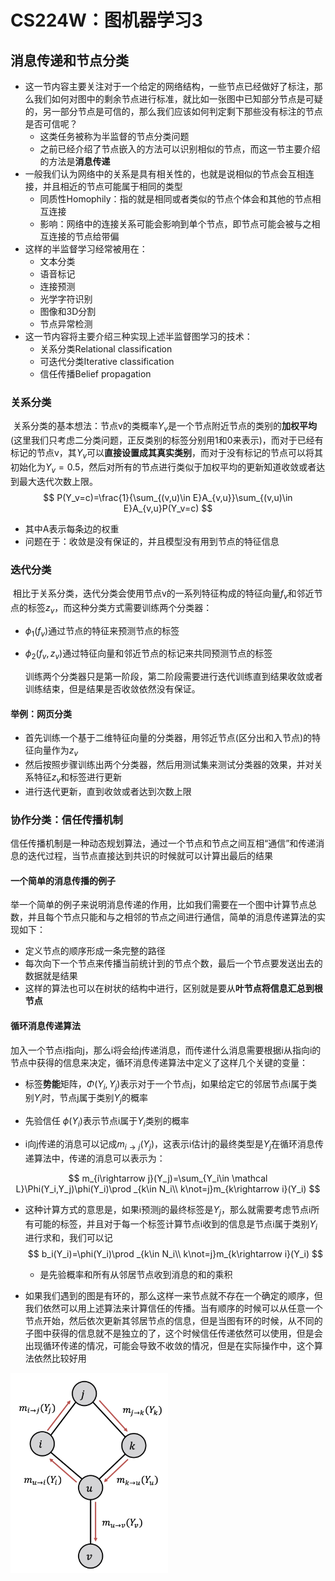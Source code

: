 # CS224W：图机器学习3

## 消息传递和节点分类

- 这一节内容主要关注对于一个给定的网络结构，一些节点已经做好了标注，那么我们如何对图中的剩余节点进行标准，就比如一张图中已知部分节点是可疑的，另一部分节点是可信的，那么我们应该如何判定剩下那些没有标注的节点是否可信呢？
  - 这类任务被称为半监督的节点分类问题
  - 之前已经介绍了节点嵌入的方法可以识别相似的节点，而这一节主要介绍的方法是**消息传递**
- 一般我们认为网络中的关系是具有相关性的，也就是说相似的节点会互相连接，并且相近的节点可能属于相同的类型
  - 同质性Homophily：指的就是相同或者类似的节点个体会和其他的节点相互连接
  - 影响：网络中的连接关系可能会影响到单个节点，即节点可能会被与之相互连接的节点给带偏
- 这样的半监督学习经常被用在：
  - 文本分类
  - 语音标记
  - 连接预测
  - 光学字符识别
  - 图像和3D分割
  - 节点异常检测
- 这一节内容将主要介绍三种实现上述半监督图学习的技术：
  - 关系分类Relational classification
  - 可迭代分类Iterative classification
  - 信任传播Belief propagation

### 关系分类

​		关系分类的基本想法：节点v的类概率$Y_v$是一个节点附近节点的类别的**加权平均**(这里我们只考虑二分类问题，正反类别的标签分别用1和0来表示)，而对于已经有标记的节点v，其$Y_v$可以**直接设置成其真实类别**，而对于没有标记的节点可以将其初始化为$Y_v=0.5$，然后对所有的节点进行类似于加权平均的更新知道收敛或者达到最大迭代次数上限。
$$
P(Y_v=c)=\frac{1}{\sum_{(v,u)\in E}A_{v,u}}\sum_{(v,u)\in E}A_{v,u}P(Y_v=c)
$$

- 其中A表示每条边的权重
- 问题在于：收敛是没有保证的，并且模型没有用到节点的特征信息

### 迭代分类

​		相比于关系分类，迭代分类会使用节点v的一系列特征构成的特征向量$f_v$和邻近节点的标签$z_v$，而这种分类方式需要训练两个分类器：

- $\phi_1(f_v)$通过节点的特征来预测节点的标签

- $\phi_2(f_v,z_v)$通过特征向量和邻近节点的标记来共同预测节点的标签

  ​	训练两个分类器只是第一阶段，第二阶段需要进行迭代训练直到结果收敛或者训练结束，但是结果是否收敛依然没有保证。

#### 举例：网页分类

- 首先训练一个基于二维特征向量的分类器，用邻近节点(区分出和入节点)的特征向量作为$z_v$
- 然后按照步骤训练出两个分类器，然后用测试集来测试分类器的效果，并对关系特征$z_v$和标签进行更新
- 进行迭代更新，直到收敛或者达到次数上限

### 协作分类：信任传播机制

​		信任传播机制是一种动态规划算法，通过一个节点和节点之间互相“通信”和传递消息的迭代过程，当节点直接达到共识的时候就可以计算出最后的结果

#### 一个简单的消息传播的例子

​		举一个简单的例子来说明消息传递的作用，比如我们需要在一个图中计算节点总数，并且每个节点只能和与之相邻的节点之间进行通信，简单的消息传递算法的实现如下：

- 定义节点的顺序形成一条完整的路径
- 每次向下一个节点来传播当前统计到的节点个数，最后一个节点要发送出去的数据就是结果
- 这样的算法也可以在树状的结构中进行，区别就是要从**叶节点将信息汇总到根节点** 

#### 循环消息传递算法

​		加入一个节点i指向j，那么i将会给j传递消息，而传递什么消息需要根据i从指向i的节点中获得的信息来决定，循环消息传递算法中定义了这样几个关键的变量：

- 标签**势能**矩阵，$\Phi(Y_i,Y_j)$表示对于一个节点j，如果给定它的邻居节点i属于类别$Y_i$时，节点j属于类别$Y_j$的概率

- 先验信任 $\phi(Y_i)$表示节点i属于$Y_i$类别的概率
- i向j传递的消息可以记成$m_{i\rightarrow j}(Y_j)$，这表示i估计j的最终类型是$Y_j$在循环消息传递算法中，传递的消息可以表示为：

$$
m_{i\rightarrow j}(Y_j)=\sum_{Y_i\in \mathcal L}\Phi(Y_i,Y_j)\phi(Y_i)\prod _{k\in N_i\\
k\not=j}m_{k\rightarrow i}(Y_i)
$$

- 这种计算方式的意思是，如果i预测j的最终标签是$Y_j$，那么就需要考虑节点i所有可能的标签，并且对于每一个标签计算节点i收到的信息是节点i属于类别$Y_i$进行求和，我们可以记
  $$
  b_i(Y_i)=\phi(Y_i)\prod _{k\in N_i\\
  k\not=j}m_{k\rightarrow i}(Y_i)
  $$

  - 是先验概率和所有从邻居节点收到消息的和的乘积

- 如果我们遇到的图是有环的，那么这样一来节点就不存在一个确定的顺序，但我们依然可以用上述算法来计算信任的传播。当有顺序的时候可以从任意一个节点开始，然后依次更新其邻居节点的信息，但是当图有环的时候，从不同的子图中获得的信息就不是独立的了，这个时候信任传递依然可以使用，但是会出现循环传递的情况，可能会导致不收敛的情况，但是在实际操作中，这个算法依然比较好用

<img src="static/image-20210325161712112.png" alt="image-20210325161712112" style="zoom:33%;" />